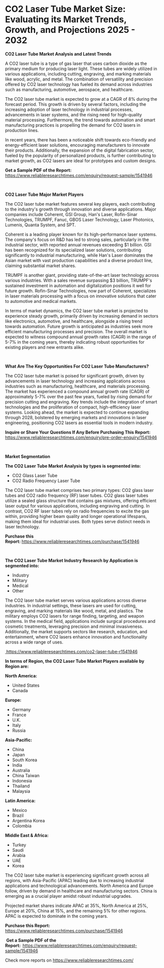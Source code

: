 <p><h1>CO2 Laser Tube Market Size: Evaluating its Market Trends, Growth, and Projections 2025 - 2032</h1></p><p><strong>CO2 Laser Tube Market Analysis and Latest Trends</strong></p>
<p><p>A CO2 laser tube is a type of gas laser that uses carbon dioxide as the primary medium for producing laser light. These tubes are widely utilized in various applications, including cutting, engraving, and marking materials like wood, acrylic, and metal. The combination of versatility and precision offered by CO2 laser technology has fueled its demand across industries such as manufacturing, automotive, aerospace, and healthcare.</p><p>The CO2 laser tube market is expected to grow at a CAGR of 8% during the forecast period. This growth is driven by several factors, including the increasing adoption of laser technology in industrial processes, advancements in laser systems, and the rising need for high-quality material processing. Furthermore, the trend towards automation and smart manufacturing practices is propelling the demand for CO2 lasers in production lines.</p><p>In recent years, there has been a noticeable shift towards eco-friendly and energy-efficient laser solutions, encouraging manufacturers to innovate their products. Additionally, the expansion of the digital fabrication sector, fueled by the popularity of personalized products, is further contributing to market growth, as CO2 lasers are ideal for prototypes and custom designs.</p></p>
<p><strong>Get a Sample PDF of the Report:&nbsp;</strong> <a href="https://www.reliableresearchtimes.com/enquiry/request-sample/1541946?utm_campaign=3444&utm_medium=2&utm_source=Github&utm_content=ia&utm_term=10042025&utm_id=co2-laser-tube">https://www.reliableresearchtimes.com/enquiry/request-sample/1541946</a></p>
<p>&nbsp;</p>
<p><strong>CO2 Laser Tube Major Market Players</strong></p>
<p><p>The CO2 laser tube market features several key players, each contributing to the industry's growth through innovation and diverse applications. Major companies include Coherent, GSI Group, Han's Laser, Rofin-Sinar Technologies, TRUMPF, Fanuc, GBOS Laser Technology, Laser Photonics, Lumenis, Quanta System, and SPT. </p><p>Coherent is a leading player known for its high-performance laser systems. The company's focus on R&D has led to strong sales, particularly in the industrial sector, with reported annual revenues exceeding $1 billion. GSI has been recognized for its specialized laser solutions, contributing significantly to industrial manufacturing, while Han's Laser dominates the Asian market with vast production capabilities and a diverse product line, claiming substantial market shares.</p><p>TRUMPF is another giant, providing state-of-the-art laser technology across various industries. With a sales revenue surpassing $3 billion, TRUMPF's sustained investment in automation and digitalization positions it well for future growth. Rofin-Sinar Technologies, now part of Coherent, specializes in laser materials processing with a focus on innovative solutions that cater to automotive and medical markets.</p><p>In terms of market dynamics, the CO2 laser tube market is projected to experience steady growth, primarily driven by increasing demand in sectors like electronics, automotive, and healthcare, alongside a rising trend towards automation. Future growth is anticipated as industries seek more efficient manufacturing processes and precision. The overall market is expected to witness compound annual growth rates (CAGR) in the range of 5-7% in the coming years, thereby indicating robust opportunities for existing players and new entrants alike.</p></p>
<p>&nbsp;</p>
<p><strong>What Are The Key Opportunities For CO2 Laser Tube Manufacturers?</strong></p>
<p><p>The CO2 laser tube market is poised for significant growth, driven by advancements in laser technology and increasing applications across industries such as manufacturing, healthcare, and materials processing. The market has experienced a compound annual growth rate (CAGR) of approximately 5-7% over the past few years, fueled by rising demand for precision cutting and engraving. Key trends include the integration of smart technologies and the proliferation of compact, high-efficiency laser systems. Looking ahead, the market is expected to continue expanding through 2028, bolstered by emerging markets and innovations in laser engineering, positioning CO2 lasers as essential tools in modern industry.</p></p>
<p><strong>Inquire or Share Your Questions If Any Before Purchasing This Report:</strong> <a href="https://www.reliableresearchtimes.com/enquiry/pre-order-enquiry/1541946?utm_campaign=3444&utm_medium=2&utm_source=Github&utm_content=ia&utm_term=10042025&utm_id=co2-laser-tube">https://www.reliableresearchtimes.com/enquiry/pre-order-enquiry/1541946</a></p>
<p>&nbsp;</p>
<p><strong>Market Segmentation</strong></p>
<p><strong>The CO2 Laser Tube Market Analysis by types is segmented into:</strong></p>
<p><ul><li>CO2 Glass Laser Tube</li><li>CO2 Radio Frequency Laser Tube</li></ul></p>
<p><p>The CO2 laser tube market comprises two primary types: CO2 glass laser tubes and CO2 radio frequency (RF) laser tubes. CO2 glass laser tubes utilize a sealed glass structure that contains gas mixtures, offering efficient laser output for various applications, including engraving and cutting. In contrast, CO2 RF laser tubes rely on radio frequencies to excite the gas within, providing higher beam quality and longer operational lifespans, making them ideal for industrial uses. Both types serve distinct needs in laser technology.</p></p>
<p><strong>Purchase this Report:&nbsp;</strong><a href="https://www.reliableresearchtimes.com/purchase/1541946?utm_campaign=3444&utm_medium=2&utm_source=Github&utm_content=ia&utm_term=10042025&utm_id=co2-laser-tube">https://www.reliableresearchtimes.com/purchase/1541946</a></p>
<p>&nbsp;</p>
<p><strong>The CO2 Laser Tube Market Industry Research by Application is segmented into:</strong></p>
<p><ul><li>Industry</li><li>Military</li><li>Medical</li><li>Other</li></ul></p>
<p><p>The CO2 laser tube market serves various applications across diverse industries. In industrial settings, these lasers are used for cutting, engraving, and marking materials like wood, metal, and plastics. The military employs CO2 lasers for range finding, targeting, and weapon systems. In the medical field, applications include surgical procedures and cosmetic treatments, leveraging precision and minimal invasiveness. Additionally, the market supports sectors like research, education, and entertainment, where CO2 lasers enhance innovation and functionality across a wide range of uses.</p></p>
<p><a href="https://www.reliableresearchtimes.com/co2-laser-tube-r1541946?utm_campaign=3444&utm_medium=2&utm_source=Github&utm_content=ia&utm_term=10042025&utm_id=co2-laser-tube">&nbsp;https://www.reliableresearchtimes.com/co2-laser-tube-r1541946</a></p>
<p><strong>In terms of Region, the CO2 Laser Tube Market Players available by Region are:</strong></p>
<p>
    <p> <strong> North America: </strong>
        <ul>
            <li>United States</li>
            <li>Canada</li>
        </ul>
        </p> 
    <p> <strong> Europe: </strong>
        <ul>
            <li>Germany</li>
            <li>France</li>
            <li>U.K.</li>
            <li>Italy</li>
            <li>Russia</li>
        </ul>
        </p> 
    <p> <strong> Asia-Pacific: </strong>
        <ul>
            <li>China</li>
            <li>Japan</li>
            <li>South Korea</li>
            <li>India</li>
            <li>Australia</li>
            <li>China Taiwan</li>
            <li>Indonesia</li>
            <li>Thailand</li>
            <li>Malaysia</li>
        </ul>
        </p> 
    <p> <strong> Latin America: </strong>
        <ul>
            <li>Mexico</li>
            <li>Brazil</li>
            <li>Argentina Korea</li>
            <li>Colombia</li>
        </ul>
        </p> 
    <p> <strong> Middle East & Africa: </strong>
        <ul>
            <li>Turkey</li>
            <li>Saudi</li>
            <li>Arabia</li>
            <li>UAE</li>
            <li>Korea</li>
        </ul>
    </p>
    </p>
<p><p>The CO2 laser tube market is experiencing significant growth across all regions, with Asia-Pacific (APAC) leading due to increasing industrial applications and technological advancements. North America and Europe follow, driven by demand in healthcare and manufacturing sectors. China is emerging as a crucial player amidst robust industrial upgrades. </p><p>Projected market shares indicate APAC at 35%, North America at 25%, Europe at 20%, China at 15%, and the remaining 5% for other regions. APAC is expected to dominate in the coming years.</p></p>
<p><strong>Purchase this Report: </strong><a href="https://www.reliableresearchtimes.com/purchase/1541946?utm_campaign=3444&utm_medium=2&utm_source=Github&utm_content=ia&utm_term=10042025&utm_id=co2-laser-tube">https://www.reliableresearchtimes.com/purchase/1541946</a></p>
<p>&nbsp;<strong>Get a Sample PDF of the Report:&nbsp;&nbsp;</strong><a href="https://www.reliableresearchtimes.com/enquiry/request-sample/1541946?utm_campaign=3444&utm_medium=2&utm_source=Github&utm_content=ia&utm_term=10042025&utm_id=co2-laser-tube">https://www.reliableresearchtimes.com/enquiry/request-sample/1541946</a></p>
<p><strong></strong></p>
<p>Check more reports on <a href="https://www.reliableresearchtimes.com/?utm_campaign=3444&utm_medium=2&utm_source=Github&utm_content=ia&utm_term=10042025&utm_id=co2-laser-tube">https://www.reliableresearchtimes.com/</a></p>